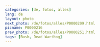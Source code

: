 ```yaml
---
categories: [de, fotos, alles]
lang: de
layout: photo
next_photo: /de/fotos/alles/P0000209.html
picname: P0000216
prev_photo: /de/fotos/alles/P0000251.html
tags: [Bush, Dead Warthog]
---
```

